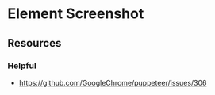 # Element Screenshot

## Resources

### Helpful

- https://github.com/GoogleChrome/puppeteer/issues/306